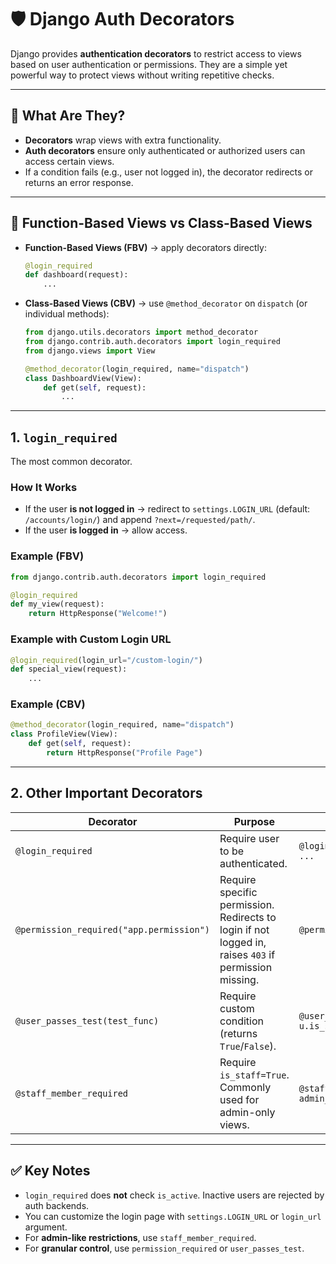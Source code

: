 # 🛡️ Django Auth Decorators

Django provides **authentication decorators** to restrict access to views based on user authentication or permissions. They are a simple yet powerful way to protect views without writing repetitive checks.

---

## 🔹 What Are They?

* **Decorators** wrap views with extra functionality.
* **Auth decorators** ensure only authenticated or authorized users can access certain views.
* If a condition fails (e.g., user not logged in), the decorator redirects or returns an error response.

---

## 🔹 Function-Based Views vs Class-Based Views

* **Function-Based Views (FBV)** → apply decorators directly:

  ```python
  @login_required
  def dashboard(request):
      ...
  ```

* **Class-Based Views (CBV)** → use `@method_decorator` on `dispatch` (or individual methods):

  ```python
  from django.utils.decorators import method_decorator
  from django.contrib.auth.decorators import login_required
  from django.views import View

  @method_decorator(login_required, name="dispatch")
  class DashboardView(View):
      def get(self, request):
          ...
  ```

---

## 1. `login_required`

The most common decorator.

### How It Works

* If the user **is not logged in** → redirect to `settings.LOGIN_URL` (default: `/accounts/login/`) and append `?next=/requested/path/`.
* If the user **is logged in** → allow access.

### Example (FBV)

```python
from django.contrib.auth.decorators import login_required

@login_required
def my_view(request):
    return HttpResponse("Welcome!")
```

### Example with Custom Login URL

```python
@login_required(login_url="/custom-login/")
def special_view(request):
    ...
```

### Example (CBV)

```python
@method_decorator(login_required, name="dispatch")
class ProfileView(View):
    def get(self, request):
        return HttpResponse("Profile Page")
```

---

## 2. Other Important Decorators

| Decorator                                | Purpose                                                                                               | Example                                               |
| ---------------------------------------- | ----------------------------------------------------------------------------------------------------- | ----------------------------------------------------- |
| `@login_required`                        | Require user to be authenticated.                                                                     | `@login_required def view(request): ...`              |
| `@permission_required("app.permission")` | Require specific permission. Redirects to login if not logged in, raises `403` if permission missing. | `@permission_required("blog.add_post")`               |
| `@user_passes_test(test_func)`           | Require custom condition (returns `True`/`False`).                                                    | `@user_passes_test(lambda u: u.is_superuser)`         |
| `@staff_member_required`                 | Require `is_staff=True`. Commonly used for admin-only views.                                          | `@staff_member_required def admin_view(request): ...` |

---

## ✅ Key Notes

* `login_required` does **not** check `is_active`. Inactive users are rejected by auth backends.
* You can customize the login page with `settings.LOGIN_URL` or `login_url` argument.
* For **admin-like restrictions**, use `staff_member_required`.
* For **granular control**, use `permission_required` or `user_passes_test`.
